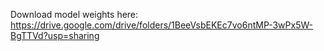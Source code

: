 Download model weights here: https://drive.google.com/drive/folders/1BeeVsbEKEc7vo6ntMP-3wPx5W-BgTTVd?usp=sharing
